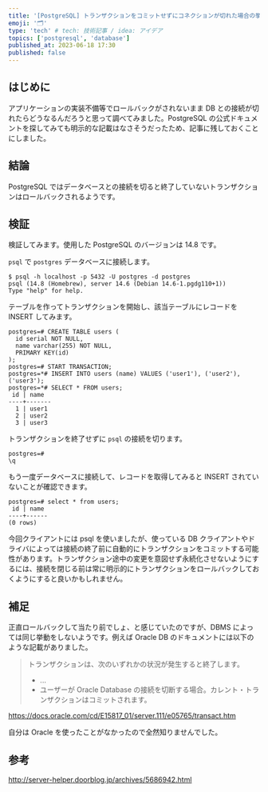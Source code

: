 ```yaml
---
title: '[PostgreSQL] トランザクションをコミットせずにコネクションが切れた場合の挙動'
emoji: '🗂'
type: 'tech' # tech: 技術記事 / idea: アイデア
topics: ['postgresql', 'database']
published_at: 2023-06-18 17:30
published: false
---
```


## はじめに

アプリケーションの実装不備等でロールバックがされないまま DB との接続が切れたらどうなるんだろうと思って調べてみました。PostgreSQL の公式ドキュメントを探してみても明示的な記載はなさそうだったため、記事に残しておくことにしました。

## 結論

PostgreSQL ではデータベースとの接続を切ると終了していないトランザクションはロールバックされるようです。

## 検証

検証してみます。使用した PostgreSQL のバージョンは 14.8 です。

`psql` で `postgres` データベースに接続します。

```
$ psql -h localhost -p 5432 -U postgres -d postgres
psql (14.8 (Homebrew), server 14.6 (Debian 14.6-1.pgdg110+1))
Type "help" for help.
```

テーブルを作ってトランザクションを開始し、該当テーブルにレコードを INSERT してみます。

```
postgres=# CREATE TABLE users (
  id serial NOT NULL,
  name varchar(255) NOT NULL,
  PRIMARY KEY(id)
);
postgres=# START TRANSACTION;
postgres=*# INSERT INTO users (name) VALUES ('user1'), ('user2'), ('user3');
postgres=*# SELECT * FROM users;
 id | name
----+-------
  1 | user1
  2 | user2
  3 | user3
```

トランザクションを終了せずに `psql` の接続を切ります。

```
postgres=#
\q
```

もう一度データベースに接続して、レコードを取得してみると INSERT されていないことが確認できます。

```
postgres=# select * from users;
 id | name
----+------
(0 rows)
```

今回クライアントには psql を使いましたが、使っている DB クライアントやドライバによっては接続の終了前に自動的にトランザクションをコミットする可能性があります。トランザクション途中の変更を意図せず永続化させないようにするには、接続を閉じる前は常に明示的にトランザクションをロールバックしておくようにすると良いかもしれません。

## 補足

正直ロールバックして当たり前でしょ、と感じていたのですが、DBMS によっては同じ挙動をしないようです。例えば Oracle DB のドキュメントには以下のような記載がありました。

> トランザクションは、次のいずれかの状況が発生すると終了します。
>
> - ...
> - ユーザーが Oracle Database の接続を切断する場合。カレント・トランザクションはコミットされます。

https://docs.oracle.com/cd/E15817_01/server.111/e05765/transact.htm

自分は Oracle を使ったことがなかったので全然知りませんでした。

## 参考

http://server-helper.doorblog.jp/archives/5686942.html
